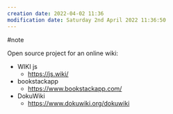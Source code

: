 ```yaml
---
creation date: 2022-04-02 11:36
modification date: Saturday 2nd April 2022 11:36:50
---
```

#note 



Open source project for an online wiki: 

* WIKI js 
	* https://js.wiki/
* bookstackapp 
	* https://www.bookstackapp.com/
* DokuWiki
	* https://www.dokuwiki.org/dokuwiki